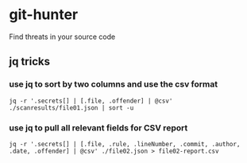 # git-hunter
Find threats in your source code

## jq tricks

### use jq to sort by two columns and use the csv format
```jq -r '.secrets[] | [.file, .offender] | @csv' ./scanresults/file01.json | sort -u```

### use jq to pull all relevant fields for CSV report
```jq -r '.secrets[] | [.file, .rule, .lineNumber, .commit, .author, .date, .offender] | @csv' ./file02.json > file02-report.csv```
